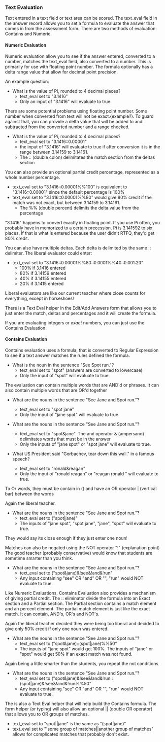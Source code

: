 ### Text Evaluation

Text entered in a text field or text area can be scored. The text_eval field in the answer record allows you to set
a formula to evaluate the answer that comes in from the assessment form. There are two methods of evaluation: Contains and Numeric.

#### Numeric Evaluation

Numeric evaluation allow you to see if the answer entered, converted to a number, matches the text_eval field, also converted
to a number. This is primarily for use with floating point number. The formula optionally has a delta range value
that allow for decimal point precision.

An example question:

* What is the value of Pi, rounded to 4 decimal places?
  * text_eval set to "3.1416"
  * Only an input of "3.1416" will evaluate to true.
  
There are some potential problems using floating point number. Some number when converted from text will not be exact.{example?}. To 
guard against that, you can provide a delta value that will be added to and subtracted from the converted number and a range checked.

* What is the value of Pi, rounded to 4 decimal places?
  * text_eval set to "3.1416::0.00001"
  * the input of "3.1416" will evaluate to true if after conversion it is in the range between 3.14159 to 3.14161.
  * The :: (double colon) delimitates the match section from the deltas section

You can also provide an optional partial credit percentage, represented as a whole number percentage.

* text_eval set to "3.1416::0.00001%%100" is equivalent to "3.1416::0.00001" since the default percentage is 100%
* text_eval set to "3.1416::0.00001%%80" would give 80% credit if the match was not exact, but  between 3.14159 to 3.14161.
  * The %% (double percent) delimits the delta value from the percentage

"3.1416" happens to convert exactly in floating point. If you use Pi often, you probably have in memorized to a certain precession.
Pi is 3.141592 to six places. If that is what is entered because the user didn't RTFQ, they'd get 80% credit. 

You can also have multiple deltas. Each delta is delimited by the same :: delimiter. The liberal evaluator could enter:

* text_eval set to "3.1416::0.00001%%80::0.0001%%40::0.001:20"
  * 100% if 3.1416 entered
  * 80% if 3.14159 entered
  * 40% if 3.14155 entered 
  * 20% if 3.1415 entered 
  
Liberal evaluators are like our current teacher where close counts for everything, except in horseshoes!

There is a Text Eval helper in the Edit/Add Answers form that allows you to just enter the match, deltas and percentages and it will create the formula.

If you are evaluating integers or *exact* numbers, you can just use the Contains Evaluation.

#### Contains Evaluation

Contains evaluation uses a formula, that is converted to Regular Expression to see if a text answer matches the rules defined the formula.

* What is the noun in the sentence "See Spot run."?
  * text_eval set to "spot" (answers are converted to lowercase)
  * Only the input of "spot" will evaluate to true.

The evaluation can contain multiple words that are AND'd or phrases. It can also contain multiple words that are OR'd together

* What are the nouns in the sentence "See Jane and Spot run."?
  * text_eval set to "spot jane" 
  * Only the input of "jane spot" will evaluate to true.

* What are the nouns in the sentence "See Jane and Spot run."?
  * text_eval set to "spot&jane". The and operator & (ampersand) delimitates words that must be in the answer
  * Only the inputs of "jane spot" or "spot jane" will evaluate to true.

* What US President said "Gorbachev, tear down this wall." in a famous speech?
  * text_eval set to "ronald&reagan" 
  * Only the input of "ronald reagan" or "reagan ronald " will evaluate to true.

To Or words, they must be contain in () and have an OR operator | (vertical bar) between the words

Again the liberal teacher.

* What are the nouns in the sentence "See Jane and Spot run."?
  * text_eval set to ("spot|jane)" 
  * The inputs of "jane spot", "spot jane", "jane", "spot" will evaluate to true.
  
They would say its close enough if they just enter one noun!

Matches can also be negated using the NOT operator "!" (explanation point)
The good teacher (probably conservative) would know that students are sometime smarter than you think.

* What are the nouns in the sentence "See Jane and Spot run."?
  * text_eval set to ("spot&jane)&!see&!and&!run" 
  * Any input containing "see" OR "and" OR "", "run" would NOT evaluate to true.
  
Like Numeric Evaluations, Contains Evaluation also provides a mechanism of giving partial credit. The :: eliminator  divide the formula into an Exact section and a Partial
section.  The Partial section contains a match element and an percent element. The partial match element is just like the exact match. It can contain, AND's, OR's and NOT's.

Again the liberal teacher decided they were being too liberal and decided to give only 50% credit if only one noun was entered.

* What are the nouns in the sentence "See Jane and Spot run."?
  * text_eval set to ("spot&jane)::(spot|jane)%%50" 
  * The inputs of "jane spot" would get 100%. The inputs of "jane" or "spot" would get 50% if an exact match was not found.
  
Again being a little smarter than the students, you repeat the not conditions.

* What are the nouns in the sentence "See Jane and Spot run."?
  * text_eval set to ("spot&jane)&!see&!and&!run::(spot|jane)&!see&!and&!run%%50" 
  * Any input containing "see" OR "and" OR "", "run" would NOT evaluate to true.

The is also a Text Eval helper that will help build the Contains formula. The form helper (or typing) will also allow an optional || (double OR operator) that allows
you to OR groups of matches.

* text_eval set to "spot||jane" is the same as "(spot|jane)"
* text_eval set to "'some group of matches||another group of matches" allows for complicated matches that probably don't exist.





  



